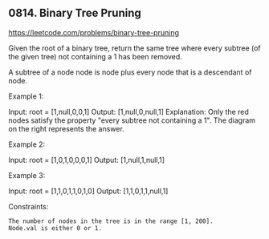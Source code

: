 ## 0814. Binary Tree Pruning

https://leetcode.com/problems/binary-tree-pruning

Given the root of a binary tree, return the same tree where every subtree (of the given tree) not containing a 1 has been removed.

A subtree of a node node is node plus every node that is a descendant of node.

Example 1:

Input: root = [1,null,0,0,1]
Output: [1,null,0,null,1]
Explanation:
Only the red nodes satisfy the property "every subtree not containing a 1".
The diagram on the right represents the answer.

Example 2:

Input: root = [1,0,1,0,0,0,1]
Output: [1,null,1,null,1]

Example 3:

Input: root = [1,1,0,1,1,0,1,0]
Output: [1,1,0,1,1,null,1]

Constraints:

    The number of nodes in the tree is in the range [1, 200].
    Node.val is either 0 or 1.
